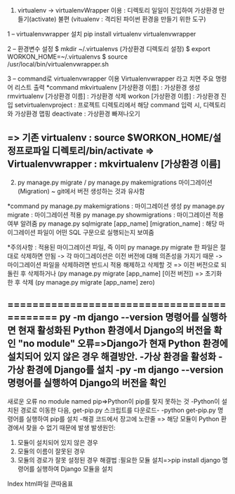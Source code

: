 1)	virtualenv -> virtualenvWrapper 이용
    : 디렉토리 일일이 진입하여 가상환경 만들기(activate) 불편
(vitualenv : 격리된 파이썬 환경을 만들기 위한 도구)

1 – virtualenvwrapper 설치
 pip install virtualenv virtualenvwrapper

2 – 환경변수 설정
$ mkdir ~/.virtualenvs (가상환경 디렉토리 설정)
$ export WORKON_HOME=~/.virtualenvs
$ source /usr/local/bin/virtualenvwrapper.sh

3 – command로 virtualenvwrapper 이용
Virtualenvwrapper 라고 치면 주요 명령어 리스트 출력 
*command
mkvirtualenv [가상환경 이름] : 가상환경 생성
rmvirtualenv [가상환경 이름] : 가상환경 삭제
workon [가상환경 이름] : 가상환경 진입
setvirtualenvproject : 프로젝트 디렉토리에서 해당 command 입력 시, 디렉토리와 가상환경 맵핑
deactivate : 가상환경 빠져나오기

=> 기존 virtualenv : source $WORKON_HOME/설정프로파일 디렉토리/bin/activate
=> Virtualenvwrapper : mkvirtualenv [가상환경 이름]
---------------------------------------------------------

2)	py manage.py migrate / py manage.py makemigrations
마이그레이션(Migration) ~ git에서 버전 생성하는 것과 유사함

*command
py manage.py makemigrations : 마이그레이션 생성
py manage.py migrate : 마이그레이션 적용
py manage.py showmigrations : 마이그레이션 적용 여부 알려줌
py manage.py sqlmigrate [app_name] [migration_name] : 해당 마이그레이션 파일이 어떤 SQL 구문으로 실행되는지 보여줌

*주의사항 : 적용된 마이그레이션 파일, 즉 이미 py manage.py migrate 한 파일은 절대로 삭제하면 안됨 
            -> 각 마이그레이션은 이전 버전에 대해 의존성을 가지기 때문 
            -> 마이그레이션 파일을 삭제하려면 반드시 적용 해제하고 삭제할 것
                 => 이전 버전으로 되돌린 후 삭제하거나 (py manage.py migrate [app_name] [이전 버전])
                 => 초기화 한 후 삭제 (py manage.py migrate [app_name] zero)



===========================================
py -m django --version 명령어를 실행하면 현재 활성화된 Python 환경에서 Django의 버전을 확인
"no module" 오류=>Django가 현재 Python 환경에 설치되어 있지 않은 경우
해결방안.
-가상 환경을 활성화
-가상 환경에 Django를 설치
-py -m django --version 명령어를 실행하여 Django의 버전을 확인
-------
새로운 오류 no module named pip=>Python이 pip를 찾지 못하는 것
-Python이 설치된 경로로 이동한 다음, get-pip.py 스크립트를 다운로드-
-python get-pip.py 명령어를 실행하여 pip를 설치
-해결
코드에서 장고에 노란줄 => 해당 모듈이 Python 환경에서 찾을 수 없기 때문에 발생
발생원인:
1. 모듈이 설치되어 있지 않은 경우
2. 모듈의 이름이 잘못된 경우
3. 모듈의 경로가 잘못 설정된 경우
해결법 :필요한 모듈 설치=>pip install django 명령어를 실행하여 Django 모듈을 설치

Index html파일 큰따옴표




